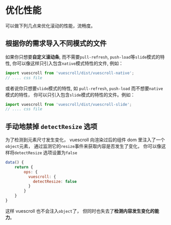 # 优化性能

可以做下列几点来优化滚动的性能，流畅度。

## 根据你的需求导入不同模式的文件

如果你只想要**自定义滚动条**, 而不需要`pull-refresh`, `push-load`等`slide`模式的特性, 你可以像这样只引入包含`native`模式特性的文件, 例如：

```javascript
import vuescroll from 'vuescroll/dist/vuescroll-native';
// .... css file
```

或者说你只想要`slide`模式的特性, 如 `pull-refresh`, `push-load` 而不想要`native`模式的特性， 你可以只引入包含`slide`模式的特性的文件。例如：

```javascript
import vuescroll from 'vuescroll/dist/vuescroll-slide';
// .... css file
```

## 手动地禁掉 `detectResize` 选项

为了检测到元素尺寸发生变化， vuescroll 向渲染过后的组件 dom 里注入了一个`object`元素， 通过监测它的`resize`事件来获取内容是否发生了变化， 你可以像这样将`detectResize` 选项设置为`false`

```javascript
data() {
    return {
        ops: {
          vuescroll: {
            detectResize: false
          }
        }
    }
}
```

这样 vuescroll 也不会注入`object`了， 但同时也失去了**检测内容发生变化的能力**。
